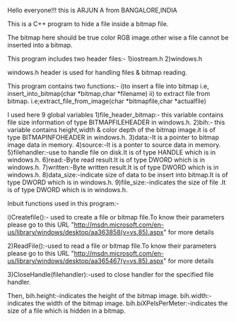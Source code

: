 Hello everyone!!! this is ARJUN A from BANGALORE,INDIA


This is a C++ program to hide a file inside a bitmap file.

The bitmap here should be true color RGB image.other wise a file cannot be inserted into a bitmap. 


This program includes two header files:-
1)iostream.h
2)windows.h


windows.h header is used for handling files & bitmap reading.


This program contains two functions:-
i)to insert a file into bitmap i.e, insert_into_bitmap(char *bitmap,char *filename)
ii) to extract file from bitmap. i.e;extract_file_from_image(char *bitmapfile,char *actualfile)

I used here 9 global variables
1)file_header_bitmap:- this variable contains file size information of type BITMAPFILEHEADER in windows.h.
2)bih:- this variable contains height,width & color depth of the bitmap image.it is of type BITMAPINFOHEADER in windows.h.
3)data:-It is a pointer  to bitmap image data in memory.
4)source:-It is a ponter to source data in memory.
5)filehandler:-use to handle file on disk.It is of type HANDLE which is in windows.h.
6)read:-Byte read result.It is of type DWORD which is in windows.h.
7)written:-Byte written result.It is of type DWORD which is in windows.h.
8)data_size:-indicate size of data to be insert into bitmap.It is of type DWORD which is in windows.h.
9)file_size:-indicates the size of file .It is of type DWORD which is in windows.h.

Inbuit functions used in this program:-

i)Createfile():- used to create a file or bitmap file.To know their parameters please go to this URL "http://msdn.microsoft.com/en-us/library/windows/desktop/aa363858(v=vs.85).aspx"
for more details

2)ReadFile():-used to read a file or bitmap file.To know their parameters please go to this URL "http://msdn.microsoft.com/en-us/library/windows/desktop/aa365467(v=vs.85).aspx"
 for more details
 
3)CloseHandle(filehandler):-used to close handler for the specified file handler.


Then,
bih.height:-indicates the height of the bitmap image.
bih.width:-indicates the width of the bitmap image.
bih.biXPelsPerMeter:-indicates the size of a file which is hidden in a bitmap.
